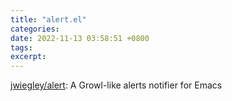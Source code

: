 ```yaml
---
title: "alert.el"
categories: 
date: 2022-11-13 03:58:51 +0800
tags: 
excerpt: 
---
```


[jwiegley/alert](https://github.com/jwiegley/alert): A Growl-like alerts notifier for Emacs



